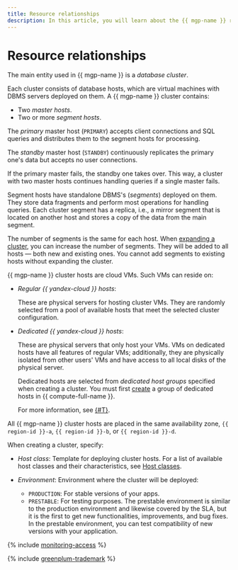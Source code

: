 ```yaml
---
title: Resource relationships
description: In this article, you will learn about the {{ mgp-name }} resource relationships.
---
```


# Resource relationships


The main entity used in {{ mgp-name }} is a _database cluster_.

Each cluster consists of database hosts, which are virtual machines with DBMS servers deployed on them. A {{ mgp-name }} cluster contains:

* Two _master hosts_.
* Two or more _segment hosts_.

The _primary_ master host (`PRIMARY`) accepts client connections and SQL queries and distributes them to the segment hosts for processing.

The _standby_ master host (`STANDBY`) continuously replicates the primary one's data but accepts no user connections.

If the primary master fails, the standby one takes over. This way, a cluster with two master hosts continues handling queries if a single master fails.

Segment hosts have standalone DBMS's (_segments_) deployed on them. They store data fragments and perform most operations for handling queries. Each cluster segment has a replica, i.e., a mirror segment that is located on another host and stores a copy of the data from the main segment.

The number of segments is the same for each host. When [expanding a cluster](../operations/hosts/cluster-expand.md), you can increase the number of segments. They will be added to all hosts — both new and existing ones. You cannot add segments to existing hosts without expanding the cluster.



{{ mgp-name }} cluster hosts are cloud VMs. Such VMs can reside on:

* _Regular {{ yandex-cloud }} hosts_:

    These are physical servers for hosting cluster VMs. They are randomly selected from a pool of available hosts that meet the selected cluster configuration.

* _Dedicated {{ yandex-cloud }} hosts_:

    These are physical servers that only host your VMs. VMs on dedicated hosts have all features of regular VMs; additionally, they are physically isolated from other users' VMs and have access to all local disks of the physical server.

    Dedicated hosts are selected from _dedicated host groups_ specified when creating a cluster. You must first [create](../../compute/operations/dedicated-host/create-host-group.md) a group of dedicated hosts in {{ compute-full-name }}.

    For more information, see [{#T}](../../compute/concepts/dedicated-host.md).


All {{ mgp-name }} cluster hosts are placed in the same availability zone, `{{ region-id }}-a`, `{{ region-id }}-b`, or `{{ region-id }}-d`.

When creating a cluster, specify:

* _Host class_: Template for deploying cluster hosts. For a list of available host classes and their characteristics, see [Host classes](instance-types.md).

* _Environment_: Environment where the cluster will be deployed:
    * `PRODUCTION`: For stable versions of your apps.
    * `PRESTABLE`: For testing purposes. The prestable environment is similar to the production environment and likewise covered by the SLA, but it is the first to get new functionalities, improvements, and bug fixes. In the prestable environment, you can test compatibility of new versions with your application.

{% include [monitoring-access](../../_includes/mdb/monitoring-access.md) %}

{% include [greenplum-trademark](../../_includes/mdb/mgp/trademark.md) %}
